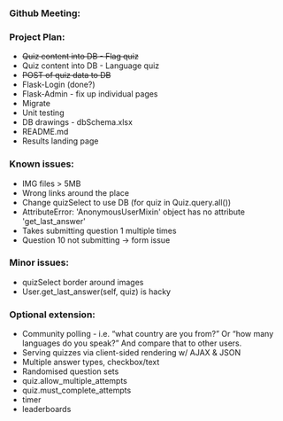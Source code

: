 ### Github Meeting:

### Project Plan:
* <del>Quiz content into DB - Flag quiz
* Quiz content into DB - Language quiz
* <del>POST of quiz data to DB
* Flask-Login (done?)
* Flask-Admin - fix up individual pages
* Migrate
* Unit testing
* DB drawings - dbSchema.xlsx
* README.md
* Results landing page 

### Known issues:
* IMG files > 5MB
* Wrong links around the place
* Change quizSelect to use DB (for quiz in Quiz.query.all())
* AttributeError: 'AnonymousUserMixin' object has no attribute 'get_last_answer'
* Takes submitting question 1 multiple times
* Question 10 not submitting -> form issue

### Minor issues:
* quizSelect border around images
* User.get_last_answer(self, quiz) is hacky

### Optional extension:
* Community polling - i.e. “what country are you from?” Or “how many languages do you speak?” And compare that to other users.
* Serving quizzes via client-sided rendering w/ AJAX & JSON
* Multiple answer types, checkbox/text
* Randomised question sets
* quiz.allow_multiple_attempts
* quiz.must_complete_attempts
* timer
* leaderboards